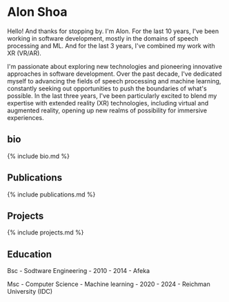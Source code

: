 # Alon Shoa



Hello! And thanks for stopping by.
I'm Alon. For the last 10 years, I've been working in software development, 
mostly in the domains of speech processing and ML. And for the last 3 years, I've combined my work with XR (VR/AR).


I'm passionate about exploring new technologies and pioneering innovative approaches in software development. 
Over the past decade, I've dedicated myself to advancing the fields of speech processing and machine learning, 
constantly seeking out opportunities to push the boundaries of what's possible. In the last three years, 
I've been particularly excited to blend my expertise with extended reality (XR) technologies, including virtual and augmented reality, 
opening up new realms of possibility for immersive experiences.

<!-- I love to work with new technology and develop a new type of thinking over the field of writing software.
over the last years, scince the raise of LLM's I've worked on LLMs for some different projects.
training localy or remotely, design of virtual characters, and creating uneqe experiaces using virtual characters in VR \ AR setups. -->


## bio

{% include bio.md %}

## Publications


{% include publications.md %}

## Projects

{% include projects.md %}


## Education

Bsc - Sodtware Engineering - 2010 - 2014 - Afeka

Msc - Computer Science - Machine learning - 2020 - 2024 - Reichman University (IDC)

